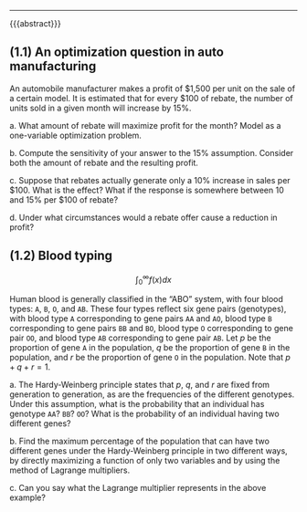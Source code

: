 ---
{{{abstract}}}
<!-- #region -->

## (1.1) An optimization question in auto manufacturing

An automobile manufacturer makes a profit of $1,500 per unit on the
sale of a certain model. It is estimated that for every $100 of
rebate, the number of units sold in a given month will increase by 15%.

a. What amount of rebate will maximize profit for the month? Model as
a one-variable optimization problem.

b. Compute the sensitivity of your answer to the 15%
assumption. Consider both the amount of rebate and the resulting
profit.

c. Suppose that rebates actually generate only a 10% increase in sales
per $100. What is the effect? What if the response is somewhere
between 10 and 15% per $100 of rebate?

d. Under what circumstances would a rebate offer cause a reduction in
  profit?


## (1.2) Blood typing


$$\int_0^\infty f(x)dx$$



Human blood is generally classified in the “ABO” system, with four
blood types: `A`, `B`, `O`, and `AB`. These four types reflect six
gene pairs (genotypes), with blood type `A` corresponding to gene
pairs `AA` and `AO`, blood type `B` corresponding to gene pairs `BB`
and `BO`, blood type `O` corresponding to gene pair `OO`, and blood
type `AB` corresponding to gene pair `AB`. Let $p$  be the proportion of
gene `A` in the population, $q$ be the proportion of gene `B` in the
population, and $r$ be the proportion of gene `O` in the population. Note
that $p + q + r = 1$.

a. The Hardy-Weinberg principle states that $p$, $q$, and
$r$ are fixed from generation to generation, as are the
frequencies of the different genotypes. Under this assumption, what is
the probability that an individual has genotype `AA`? `BB`? `OO`? What
is the probability of an individual having two different genes?

b. Find the maximum percentage of the population that can have two
different genes under the Hardy-Weinberg principle in two different
ways, by directly maximizing a function of only two variables and by
using the method of Lagrange multipliers.

c. Can you say what the Lagrange multiplier represents in the above
example?
